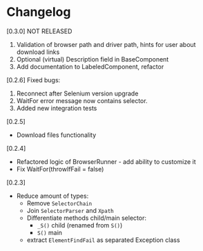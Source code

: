﻿# Changelog

[0.3.0] NOT RELEASED
1. Validation of browser path and driver path, hints for user about download links
2. Optional (virtual) Description field in BaseComponent
3. Add documentation to LabeledComponent, refactor

[0.2.6]
Fixed bugs:
1. Reconnect after Selenium version upgrade
2. WaitFor error message now contains selector.
3. Added new integration tests

[0.2.5]
- Download files functionality

[0.2.4]
- Refactored logic of BrowserRunner - add ability to customize it
- Fix WaitFor(throwIfFail = false)

[0.2.3]
- Reduce amount of types:
    - Remove `SelectorChain`
    - Join `SelectorParser` and `Xpath`
    - Differentiate methods child/main selector:
        - `_S()` child (renamed from `S()`)
        - `S()` main
    - extract `ElementFindFail` as separated Exception class
